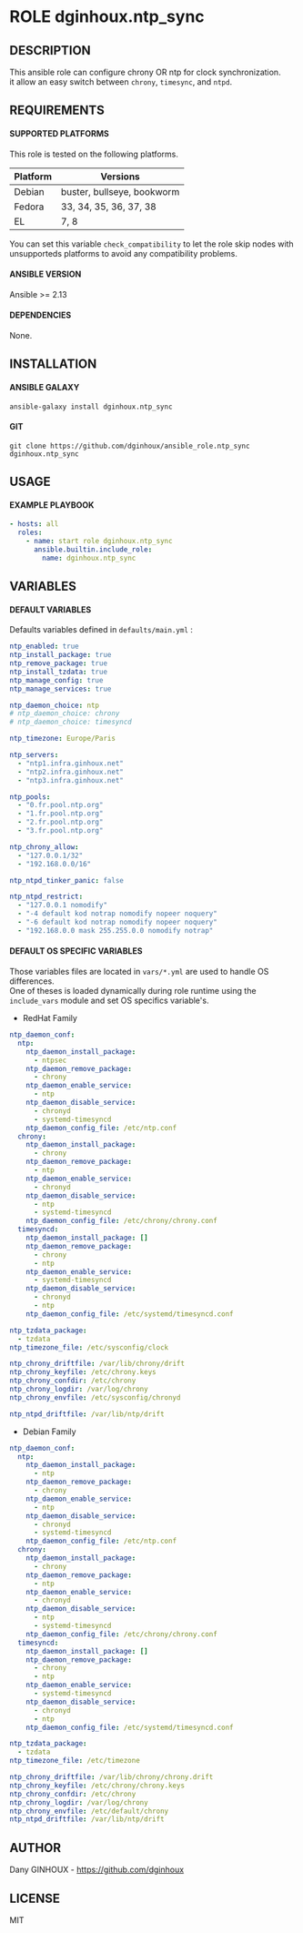 # ROLE dginhoux.ntp_sync



## DESCRIPTION

This ansible role can configure chrony OR ntp for clock synchronization.<br />
it allow an easy switch between `chrony`, `timesync`, and `ntpd`.



## REQUIREMENTS

#### SUPPORTED PLATFORMS

This role is tested on the following platforms.<br />

| Platform | Versions |
|----------|----------|
| Debian | buster, bullseye, bookworm |
| Fedora | 33, 34, 35, 36, 37, 38 |
| EL | 7, 8 |

You can set this variable `check_compatibility` to let the role skip nodes with unsupporteds platforms to avoid any compatibility problems.<br />


#### ANSIBLE VERSION

Ansible >= 2.13

#### DEPENDENCIES

None.



## INSTALLATION

#### ANSIBLE GALAXY

```shell
ansible-galaxy install dginhoux.ntp_sync
```
#### GIT

```shell
git clone https://github.com/dginhoux/ansible_role.ntp_sync dginhoux.ntp_sync
```


## USAGE

#### EXAMPLE PLAYBOOK

```yaml
- hosts: all
  roles:
    - name: start role dginhoux.ntp_sync
      ansible.builtin.include_role:
        name: dginhoux.ntp_sync
```


## VARIABLES

#### DEFAULT VARIABLES

Defaults variables defined in `defaults/main.yml` : 

```yaml
ntp_enabled: true
ntp_install_package: true
ntp_remove_package: true
ntp_install_tzdata: true
ntp_manage_config: true
ntp_manage_services: true

ntp_daemon_choice: ntp
# ntp_daemon_choice: chrony
# ntp_daemon_choice: timesyncd

ntp_timezone: Europe/Paris

ntp_servers:
  - "ntp1.infra.ginhoux.net"
  - "ntp2.infra.ginhoux.net"
  - "ntp3.infra.ginhoux.net"

ntp_pools:
  - "0.fr.pool.ntp.org"
  - "1.fr.pool.ntp.org"
  - "2.fr.pool.ntp.org"
  - "3.fr.pool.ntp.org"

ntp_chrony_allow:
  - "127.0.0.1/32"
  - "192.168.0.0/16"

ntp_ntpd_tinker_panic: false

ntp_ntpd_restrict:
  - "127.0.0.1 nomodify"
  - "-4 default kod notrap nomodify nopeer noquery"
  - "-6 default kod notrap nomodify nopeer noquery"
  - "192.168.0.0 mask 255.255.0.0 nomodify notrap"
```

#### DEFAULT OS SPECIFIC VARIABLES

Those variables files are located in `vars/*.yml` are used to handle OS differences.<br />
One of theses is loaded dynamically during role runtime using the `include_vars` module and set OS specifics variable's.


* RedHat Family 

```yaml
ntp_daemon_conf:
  ntp:
    ntp_daemon_install_package:
      - ntpsec
    ntp_daemon_remove_package:
      - chrony
    ntp_daemon_enable_service:
      - ntp
    ntp_daemon_disable_service:
      - chronyd
      - systemd-timesyncd
    ntp_daemon_config_file: /etc/ntp.conf
  chrony:
    ntp_daemon_install_package:
      - chrony
    ntp_daemon_remove_package:
      - ntp
    ntp_daemon_enable_service:
      - chronyd
    ntp_daemon_disable_service:
      - ntp
      - systemd-timesyncd
    ntp_daemon_config_file: /etc/chrony/chrony.conf
  timesyncd:
    ntp_daemon_install_package: []
    ntp_daemon_remove_package:
      - chrony
      - ntp
    ntp_daemon_enable_service:
      - systemd-timesyncd
    ntp_daemon_disable_service:
      - chronyd
      - ntp
    ntp_daemon_config_file: /etc/systemd/timesyncd.conf

ntp_tzdata_package:
  - tzdata
ntp_timezone_file: /etc/sysconfig/clock

ntp_chrony_driftfile: /var/lib/chrony/drift
ntp_chrony_keyfile: /etc/chrony.keys
ntp_chrony_confdir: /etc/chrony
ntp_chrony_logdir: /var/log/chrony
ntp_chrony_envfile: /etc/sysconfig/chronyd

ntp_ntpd_driftfile: /var/lib/ntp/drift
```

* Debian Family 

```yaml
ntp_daemon_conf:
  ntp:
    ntp_daemon_install_package:
      - ntp
    ntp_daemon_remove_package:
      - chrony
    ntp_daemon_enable_service:
      - ntp
    ntp_daemon_disable_service:
      - chronyd
      - systemd-timesyncd
    ntp_daemon_config_file: /etc/ntp.conf
  chrony:
    ntp_daemon_install_package:
      - chrony
    ntp_daemon_remove_package:
      - ntp
    ntp_daemon_enable_service:
      - chronyd
    ntp_daemon_disable_service:
      - ntp
      - systemd-timesyncd
    ntp_daemon_config_file: /etc/chrony/chrony.conf
  timesyncd:
    ntp_daemon_install_package: []
    ntp_daemon_remove_package:
      - chrony
      - ntp
    ntp_daemon_enable_service:
      - systemd-timesyncd
    ntp_daemon_disable_service:
      - chronyd
      - ntp
    ntp_daemon_config_file: /etc/systemd/timesyncd.conf

ntp_tzdata_package:
  - tzdata
ntp_timezone_file: /etc/timezone

ntp_chrony_driftfile: /var/lib/chrony/chrony.drift
ntp_chrony_keyfile: /etc/chrony/chrony.keys
ntp_chrony_confdir: /etc/chrony
ntp_chrony_logdir: /var/log/chrony
ntp_chrony_envfile: /etc/default/chrony
ntp_ntpd_driftfile: /var/lib/ntp/drift
```


## AUTHOR

Dany GINHOUX - https://github.com/dginhoux



## LICENSE

MIT
